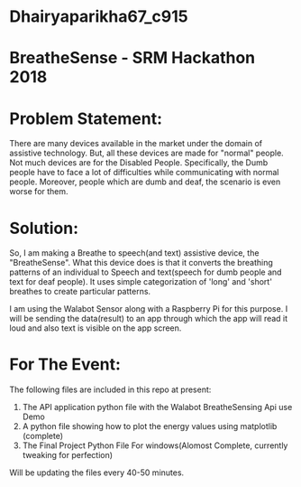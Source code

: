# Dhairyaparikha67_c915

# BreatheSense - SRM Hackathon 2018

# Problem Statement:

There are many devices available in the market under the domain of assistive technology. But, all these devices are made for "normal" people. Not much devices are for the Disabled People. Specifically, the Dumb people have to face a lot of difficulties while communicating with normal people. Moreover, people which are dumb and deaf, the scenario is even worse for them.

# Solution:

So, I am making a Breathe to speech(and text) assistive device, the "BreatheSense". What this device does is that it converts the breathing patterns of an individual to Speech and text(speech for dumb people and text for deaf people). It uses simple categorization of 'long' and 'short' breathes to create particular patterns. 

I am using the Walabot Sensor along with a Raspberry Pi for this purpose. I will be sending the data(result) to an app through which the app will read it loud and also text is visible on the app screen.

# For The Event:

The following files are included in this repo at present:

1. The API application python file with the Walabot BreatheSensing Api use Demo
2. A python file showing how to plot the energy values using matplotlib (complete)
3. The Final Project Python File For windows(Alomost Complete, currently tweaking for perfection)

Will be updating the files every 40-50 minutes.
